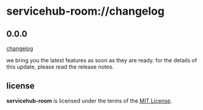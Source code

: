 # servicehub-room://changelog

## 0.0.0

[changelog]()

we bring you the latest features as soon as they are ready. 
for the details of this update, please read the release notes.

## license
__servicehub-room__ is licensed under the terms of the [MIT License](https://github.com/revaturecloud/servicehub-room/blob/master/LICENSE).
